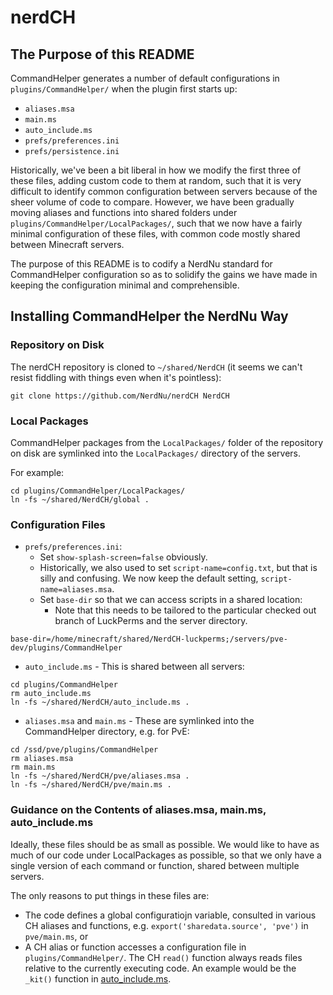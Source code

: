 nerdCH
======
The Purpose of this README
--------------------------
CommandHelper generates a number of default configurations in
`plugins/CommandHelper/` when the plugin first starts up:

 * `aliases.msa`
 * `main.ms`
 * `auto_include.ms`
 * `prefs/preferences.ini`
 * `prefs/persistence.ini`

Historically, we've been a bit liberal in how we modify the first three of these
files, adding custom code to them at random, such that it is very difficult to
identify common configuration between servers because of the sheer volume of
code to compare. However, we have been gradually moving aliases and functions
into shared folders under `plugins/CommandHelper/LocalPackages/`, such that we
now have a fairly minimal configuration of these files, with common code mostly
shared between Minecraft servers.

The purpose of this README is to codify a NerdNu standard for CommandHelper
configuration so as to solidify the gains we have made in keeping the
configuration minimal and comprehensible.


Installing CommandHelper the NerdNu Way
---------------------------------------
### Repository on Disk

The nerdCH repository is cloned to `~/shared/NerdCH` (it seems we can't resist
fiddling with things even when it's pointless):
```
git clone https://github.com/NerdNu/nerdCH NerdCH
```


### Local Packages

CommandHelper packages from the `LocalPackages/` folder of the repository on
disk are symlinked into the `LocalPackages/` directory of the servers.

For example:
```
cd plugins/CommandHelper/LocalPackages/
ln -fs ~/shared/NerdCH/global .
```

### Configuration Files

 * `prefs/preferences.ini`:
   * Set `show-splash-screen=false` obviously.
   * Historically, we also used to set `script-name=config.txt`, but that is
     silly and confusing. We now keep the default setting, `script-name=aliases.msa`.
   * Set `base-dir` so that we can access scripts in a shared location:
     * Note that this needs to be tailored to the particular checked out branch
       of LuckPerms and the server directory.
```
base-dir=/home/minecraft/shared/NerdCH-luckperms;/servers/pve-dev/plugins/CommandHelper
```
 * `auto_include.ms` - This is shared between all servers:
```
cd plugins/CommandHelper
rm auto_include.ms
ln -fs ~/shared/NerdCH/auto_include.ms .    
```
 * `aliases.msa` and `main.ms` - These are symlinked into the CommandHelper
   directory, e.g. for PvE:
```
cd /ssd/pve/plugins/CommandHelper
rm aliases.msa
rm main.ms
ln -fs ~/shared/NerdCH/pve/aliases.msa .
ln -fs ~/shared/NerdCH/pve/main.ms .
```


### Guidance on the Contents of aliases.msa, main.ms, auto_include.ms

Ideally, these files should be as small as possible. We would like to have as
much of our code under LocalPackages as possible, so that we only have a single
version of each command or function, shared between multiple servers.

The only reasons to put things in these files are:

 * The code defines a global configuratiojn variable, consulted in various CH
   aliases and functions, e.g. `export('sharedata.source', 'pve')` in `pve/main.ms`, or
 * A CH alias or function accesses a configuration file in `plugins/CommandHelper/`.
   The CH `read()` function always reads files relative to the currently
   executing code. An example would be the `_kit()` function in [auto_include.ms](https://github.com/NerdNu/nerdCH/blob/master/auto_include.ms).

